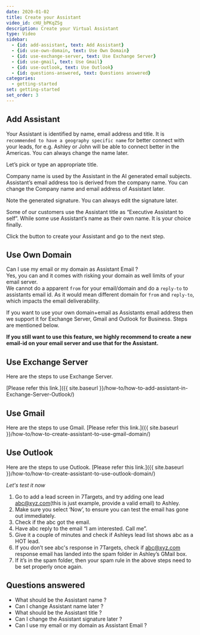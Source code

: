 ```yaml
---
date: 2020-01-02
title: Create your Assistant
video_id: cHU_bPKqZSg
description: Create your Virtual Assistant 
type: Video
sidebar:
  - {id: add-assistant, text: Add Assistant}
  - {id: use-own-domain, text: Use Own Domain}
  - {id: use-exchange-server, text: Use Exchange Server}
  - {id: use-gmail, text: Use Gmail}
  - {id: use-outlook, text: Use Outlook}
  - {id: questions-answered, text: Questions answered}
categories:
  - getting-started
set: getting-started
set_order: 3
---
```


## Add Assistant

Your Assistant is identified by name, email address and title. It is `recommended to have a geography specific name` for better connect with your leads, for e.g. Ashley or John will be able to connect better in the Americas. You can always change the name later.

Let’s pick or type an appropriate title. 

Company name is used by the Assistant in the AI generated email subjects. Assistant’s email address too is derived from the company name. You can change the Company name and email address of Assistant later.

Note the generated signature. You can always edit the signature later.

Some of our customers use the Assistant title as “Executive Assistant to self”. While some use Assistant’s name as their own name. It is your choice finally. 

Click the button to create your Assistant and go to the next step.

## Use Own Domain
Can I use my email or my domain as Assistant Email ?  
Yes, you can and it comes with risking your domain as well limits of your email server.  
We cannot do a apparent `from` for your email/domain and do a `reply-to` to assistants email id. As it would mean different domain for `from` and `reply-to`, which impacts the email deliverability. 

If you want to use your own domain+email as Assistants email address then we support it for Exchange Server, Gmail and Outlook for Business. Steps are mentioned below. 

**If you still want to use this feature, we highly recommend to create a new email-id on your email server and use that for the Assistant.**  

## Use Exchange Server
Here are the steps to use Exchange Server. 

[Please refer this link.]({{ site.baseurl }}/how-to/how-to-add-assistant-in-Exchange-Server-Outlook/)

## Use Gmail
Here are the steps to use Gmail. 
[Please refer this link.]({{ site.baseurl }}/how-to/how-to-create-assistant-to-use-gmail-domain/)

## Use Outlook
Here are the steps to use Outlook. 
[Please refer this link.]({{ site.baseurl }}/how-to/how-to-create-assistant-to-use-outlook-domain/)

*Let's test it now*
1. Go to add a lead screen in 7Targets, and try adding one lead abc@xyz.com(this is just example, provide a valid email) to Ashley. 
1. Make sure you select ‘Now’, to ensure you can test the email has gone out immediately. 
1. Check if the abc got the email. 
1. Have abc reply to the email “I am interested. Call me”. 
1. Give it a couple of minutes and check if Ashleys lead list shows abc as a HOT lead. 
1. If you don’t see abc's response in 7Targets, check if abc@xyz.com response email has landed into the spam folder in Ashley’s GMail box. 
1. If it’s in the spam folder, then your spam rule in the above steps need to be set properly once again. 

## Questions answered
- What should be the Assistant name ? 
- Can I change Assistant name later ?
- What should be the Assistant title ? 
- Can I change the Assistant signature later ? 
- Can I use my email or my domain as Assistant Email ?

